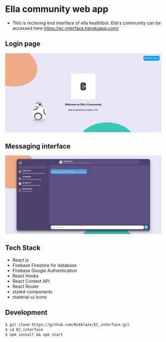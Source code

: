 
# Ella community web app
- This is recieving end interface of ella healthbot. Ella's community can be accessed here https://ec-interface.herokuapp.com/

## Login page
![](login.png)
## Messaging interface
![](mssg.png)

## Tech Stack

- React js
- Firebase Firestore for database
- Firebase Google Authentication
- React Hooks
- React Context API
- React Router
- styled-components
- material-ui icons

## Development

```
$ git clone https://github.com/Nikblaze/EC_interface.git
$ cd EC_interface
$ npm install && npm start
```
